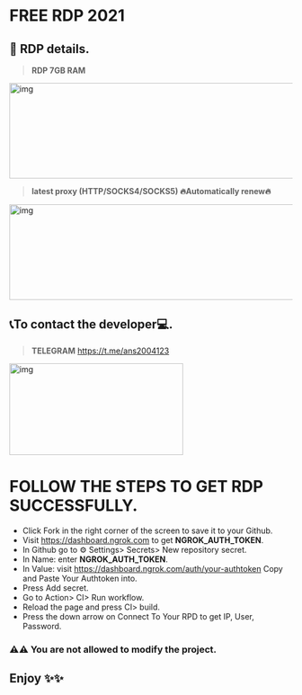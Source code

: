 #  FREE RDP 2021

## 📝 RDP details.

> **RDP 7GB RAM** 

> <p align="center">
[<img src="https://raw.githubusercontent.com/ans2004/RDP/main/FILES/2.jpg" alt="img" width="900" height="170"/>](https://t.me/ans2004123)
</p>

> **latest proxy (HTTP/SOCKS4/SOCKS5) 🔥Automatically renew🔥**
> <p align="center">
[<img src="https://raw.githubusercontent.com/ans2004/RDP/main/FILES/3.jpg" alt="img" width="900" height="170"/>](https://t.me/ans2004123)
</p>


## 📞To contact the developer💻.

> **TELEGRAM**
> https://t.me/ans2004123
> <p align="center">
[<img src="https://raw.githubusercontent.com/ans2004/RDP/main/FILES/1.jpg" alt="img" width="309" height="163"/>](https://t.me/ans2004123)
</p>


# FOLLOW THE STEPS TO GET RDP SUCCESSFULLY.

* Click Fork in the right corner of the screen to save it to your Github.
* Visit https://dashboard.ngrok.com to get **NGROK_AUTH_TOKEN**.
* In Github go to ⚙ Settings> Secrets> New repository secret.
* In Name: enter **NGROK_AUTH_TOKEN**.
* In Value: visit https://dashboard.ngrok.com/auth/your-authtoken Copy and Paste Your Authtoken into.
* Press Add secret.
* Go to Action> CI> Run workflow.
* Reload the page and press CI> build.
* Press the down arrow on Connect To Your RPD to get IP, User, Password.


### ⚠️⚠️ You are not allowed to modify the project.


## Enjoy ✨✨
